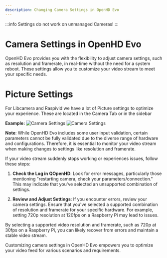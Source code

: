 ```yaml
---
description: Changing Camera Settings in OpenHD Evo
---
```


:::info
Settings do not work on unmanaged Cameras!
:::

# Camera Settings in OpenHD Evo

OpenHD Evo provides you with the flexibility to adjust camera settings, such as resolution and framerate, in real-time without the need for a system reboot. These settings allow you to customize your video stream to meet your specific needs.

# Picture Settings

For Libcamera and Raspivid we have a lot of Picture settings to optimize your experience. These are located in the Camera Tab or in the sidebar


**Example:**
![Camera Settings](/img/assets/camera_settings.jpg)
![Camera Settings](/img/assets/resolution_rotation.jpg)

**Note**: While OpenHD Evo includes some user input validation, certain parameters cannot be fully validated due to the diverse range of hardware and configurations. Therefore, it is essential to monitor your video stream when making changes to settings like resolution and framerate.

If your video stream suddenly stops working or experiences issues, follow these steps:

1. **Check the Log in QOpenHD**: Look for error messages, particularly those mentioning "restarting camera, check your parameters/connection." This may indicate that you've selected an unsupported combination of settings.

2. **Review and Adjust Settings**: If you encounter errors, review your camera settings. Ensure that you've selected a supported combination of resolution and framerate for your specific hardware. For example, setting 720p resolution at 120fps on a Raspberry Pi may lead to issues.

By selecting a supported video resolution and framerate, such as 720p at 30fps on a Raspberry Pi, you can likely recover from errors and maintain a stable video stream.

Customizing camera settings in OpenHD Evo empowers you to optimize your video feed for various scenarios and requirements.